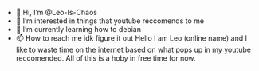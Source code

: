 - 👋 Hi, I’m @Leo-Is-Chaos
- 👀 I’m interested in things that youtube reccomends to me
- 🌱 I’m currently learning how to debian
- 📫 How to reach me idk figure it out
Hello I am Leo (online name) and I like to waste time on the internet based on what pops up in my youtube reccomended. All of this is a hoby in free time for now.
